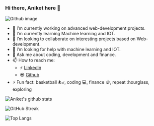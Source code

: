 ### Hi there, Aniket here 👋

![Github image](https://user-images.githubusercontent.com/111775702/210100700-254fe3bc-b410-494c-b48d-c2454877e3a7.png)


- 🔭 I’m currently working on advanced web-development projects.
- 🌱 I’m currently learning Machine learning and IOT.
- 👯 I’m looking to collaborate on interesting projects based on Web-development.
- 🤔 I’m looking for help with machine learning and IOT.
- 💬 Ask me about coding, development and finance.
- 📫 How to reach me: 
  - :zap: [Linkedin](www.linkedin.com/in/aniket-patel-developer)
  - :sunglasses: [Github](https://github.com/Aniket-Patel-swg)
- ⚡ Fun fact: basketball :basketball_man:, coding :computer:, finance :coin:, repeat :hourglass, exploring 


![Aniket's github stats](https://github-readme-stats.vercel.app/api?username=Aniket-Patel-swg&count_private=true&show_icons=true&theme=tokyonight&hide_rank=false)


![GitHub Streak](https://streak-stats.demolab.com/?user=Aniket-Patel-swg&theme=dark)


![Top Langs](https://github-readme-stats.vercel.app/api/top-langs/?username=Aniket-Patel-swg&layout=compact)

